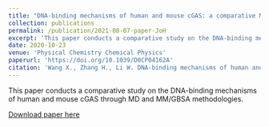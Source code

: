 ```yaml
---
title: "DNA-binding mechanisms of human and mouse cGAS: a comparative MD and MM/GBSA study"
collection: publications
permalink: /publication/2021-08-07-paper-JoH
excerpt: 'This paper conducts a comparative study on the DNA-binding mechanisms of human and mouse cGAS through MD and MM/GBSA methodologies.'
date: 2020-10-23
venue: 'Physical Chemistry Chemical Physics'
paperurl: 'https://doi.org/10.1039/D0CP04162A'
citation: 'Wang X., Zhang H., Li W. DNA-binding mechanisms of human and mouse cGAS: a comparative MD and MM/GBSA study. <i>Physical Chemistry Chemical Physics</i>.  22(45): 26390-26401 (2020).'
---
```

This paper conducts a comparative study on the DNA-binding mechanisms of human and mouse cGAS through MD and MM/GBSA methodologies.

[Download paper here](https://honghui-zhang.github.io/files/Zhang-PCCP-2020.pdf)

